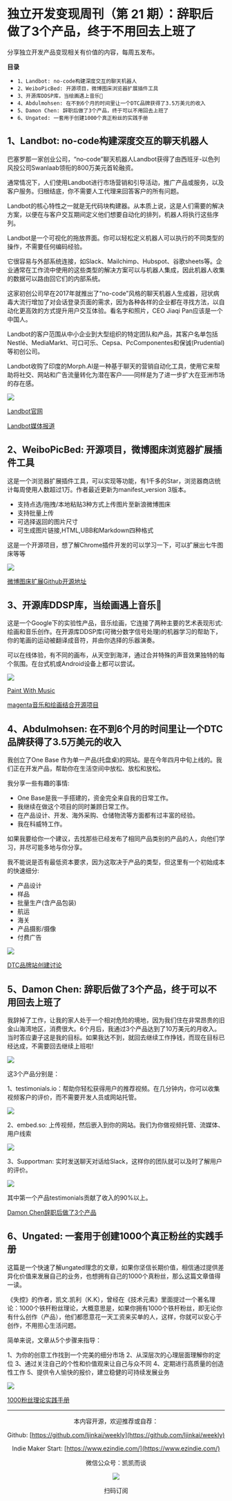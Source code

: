 # 独立开发变现周刊（第 21 期）：辞职后做了3个产品，终于不用回去上班了

分享独立开发产品变现相关有价值的内容，每周五发布。

**目录**
- `1、Landbot: no-code构建深度交互的聊天机器人`
- `2、WeiboPicBed: 开源项目，微博图床浏览器扩展插件工具`
- `3、开源库DDSP库，当绘画遇上音乐🎵`
- `4、Abdulmohsen: 在不到6个月的时间里让一个DTC品牌获得了3.5万美元的收入`
- `5、Damon Chen: 辞职后做了3个产品，终于可以不用回去上班了`
- `6、Ungated: 一套用于创建1000个真正粉丝的实践手册`

## 1、Landbot: no-code构建深度交互的聊天机器人

巴塞罗那一家创业公司，“no-code”聊天机器人Landbot获得了由西班牙-以色列风投公司Swanlaab领衔的800万美元首轮融资。

通常情况下，人们使用Landbot进行市场营销和引导活动，推广产品或服务，以及客户服务。归根结底，你不需要人工代理来回答客户的所有问题。

Landbot的核心特性之一就是无代码块构建器。从本质上说，这是人们需要的解决方案，以便在与客户交互期间定义他们想要自动化的排列，机器人将执行这些序列。

Landbot是一个可视化的拖放界面。你可以轻松定义机器人可以执行的不同类型的操作，不需要任何编码经验。

它很容易与外部系统连接，如Slack、Mailchimp、Hubspot、谷歌sheets等。企业通常在工作流中使用的这些类型的解决方案可以与机器人集成，因此机器人收集的数据可以路由回它们的内部系统。

这家初创公司早在2017年就推出了“no-code”风格的聊天机器人生成器，冠状病毒大流行增加了对会话登录页面的需求，因为各种各样的企业都在寻找方法，以自动化更高效的方式提升用户交互体验。看名字和照片，CEO Jiaqi Pan应该是一个中国人。

Landbot的客户范围从中小企业到大型组织的特定团队和产品，其客户名单包括Nestlé、MediaMarkt、可口可乐、Cepsa、PcComponentes和保诚(Prudential)等初创公司。

Landbot收购了印度的Morph.AI是一种基于聊天的营销自动化工具，使用它来帮助将社交、网站和广告流量转化为潜在客户——同样是为了进一步扩大在亚洲市场的存在感。

![](http://qiniu.gafata.com/2021-09-23-Untitled.png?imageView2/2/w/600)

[Landbot官网](https://landbot.io/)

[Landbot媒体报道](https://techcrunch.com/2021/01/20/landbot-closes-8m-series-a-for-its-no-code-chatbot-builder/)

## 2、WeiboPicBed: 开源项目，微博图床浏览器扩展插件工具

这是一个浏览器扩展插件工具，可以实现等功能，有1千多的Star，浏览器商店统计每周使用人数超过1万。作者最近更新为manifest_version 3版本。

- 支持点选/拖拽/本地粘贴3种方式上传图片至新浪微博图床
- 支持批量上传
- 可选择返回的图片尺寸
- 可生成图片链接,HTML,UBB和Markdown四种格式

这是一个开源项目，想了解Chrome插件开发的可以学习一下，可以扩展出七牛图床等等

![](http://qiniu.gafata.com/2021-09-23-Untitled%201.png?imageView2/2/w/600)

[微博图床扩展Github开源地址](https://github.com/Suxiaogang/WeiboPicBed)

## 3、开源库DDSP库，当绘画遇上音乐🎵

这是一个Google下的实验性产品，音乐绘画，它连接了两种主要的艺术表现形式:绘画和音乐创作。在开源库DDSP库(可微分数字信号处理)的机器学习的帮助下，你的笔画的运动被翻译成音符，并由你选择的乐器演奏。

可以在线体验，有不同的画布，从天空到海洋，通过合并特殊的声音效果独特的每个氛围。在台式机或Android设备上都可以尝试。

![](http://qiniu.gafata.com/2021-09-23-Untitled%202.png?imageView2/2/w/600)

[Paint With Music](https://experiments.withgoogle.com/paint-with-music)

[magenta音乐和绘画结合开源项目](https://github.com/magenta/magenta)

## 4、Abdulmohsen: 在不到6个月的时间里让一个DTC品牌获得了3.5万美元的收入

我创立了One Base 作为单一产品(托盘桌)的网站。是在今年四月中旬上线的。我们正在开发产品，帮助你在生活空间中放松、放松和放松。

我分享一些有趣的事情:

- One Base是我一手搭建的，资金完全来自我的日常工作。
- 我继续在做这个项目的同时兼顾日常工作。
- 在产品设计、开发、海外采购、仓储物流等方面都有过丰富的经验。
- 我在科威特工作。

如果我要给你一个建议，去找那些已经发布了相同产品类别的产品的人，向他们学习，并尽可能多地与你分享。

我不能说是否有最低资本要求，因为这取决于产品的类型，但这里有一个初始成本的快速细分:

- 产品设计
- 样品
- 批量生产(含产品包装)
- 航运
- 海关
- 产品摄影/摄像
- 付费广告

![](http://qiniu.gafata.com/2021-09-23-Untitled%203.png?imageView2/2/w/600)

[DTC品牌站创建讨论](https://www.indiehackers.com/post/ive-bootstrapped-a-dtc-brand-to-35k-revenue-in-less-than-6-months-ama-cc810f0e06)

## 5、Damon Chen: 辞职后做了3个产品，终于可以不用回去上班了

我辞掉了工作，让我的家人处于一个相对危险的境地，因为我们住在非常昂贵的旧金山海湾地区，消费很大。6个月后，我通过3个产品达到了10万美元的月收入。当时答应妻子这是我的目标。如果我达不到，就回去继续工作挣钱，而现在目标已经达成，不需要回去继续上班啦!

![](http://qiniu.gafata.com/2021-09-23-Untitled%204.png?imageView2/2/w/600)

这3个产品分别是：

1、testimonials.io：帮助你轻松获得用户的推荐视频。在几分钟内，你可以收集视频客户的评价，而不需要开发人员或网站托管。

![](http://qiniu.gafata.com/2021-09-23-Untitled%205.png?imageView2/2/w/600)

2、embed.so: 上传视频，然后嵌入到你的网站。我们为你做视频托管、流媒体、用户线索

![](http://qiniu.gafata.com/2021-09-23-Untitled%206.png?imageView2/2/w/600)

3、Supportman: 实时发送聊天对话给Slack，这样你的团队就可以及时了解用户的评价。

![](http://qiniu.gafata.com/2021-09-23-Untitled%207.png?imageView2/2/w/600)

其中第一个产品testimonials贡献了收入的90%以上。

[Damon Chen辞职后做了3个产品](https://twitter.com/damengchen/status/1438990980095430659)

## 6、Ungated: 一套用于创建1000个真正粉丝的实践手册

这篇是一个快速了解ungated理念的文章，如果你坚信长期价值，相信通过提供差异化价值来发展自己的业务，也想拥有自己的1000个真粉丝，那么这篇文章值得一读。

《失控》的作者，凯文.凯利（K.K），曾经在《技术元素》里面提过一个著名理论：1000个铁杆粉丝理论，大概意思是，如果你拥有1000个铁杆粉丝，即无论你有什么创作（产品），他们都愿意花一天工资来买单的人，这样，你就可以安心于创作，不用担心生活问题。

简单来说，文章从5个步骤来指导：

1、为你的创意工作找到一个完美的细分市场
2、从深层次的心理层面理解你的定位
3、通过关注自己的个性和价值观来让自己与众不同
4、定期进行高质量的创造性工作
5、提供令人愉快的报价，建立稳健的可持续发展业务

![](http://qiniu.gafata.com/2021-09-23-Untitled%208.png?imageView2/2/w/600)

[1000粉丝理论实践手册](https://ungated.media/article/nichecraft-overview/)

---
<center>
本内容开源，欢迎推荐或自荐：

Github: [https://github.com/ljinkai/weekly](https://github.com/ljinkai/weekly)


Indie Maker Start: [https://www.ezindie.com/](https://www.ezindie.com/)

微信公众号：凯凯而谈


![](http://qiniu.gafata.com/2019-03-17-web-bear.jpg?imageView2/2/w/200)

扫码订阅
</center>